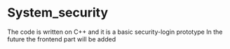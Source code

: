 # System_security
The code is written on C++ and it is a basic security-login prototype
In the future the frontend part will be added
